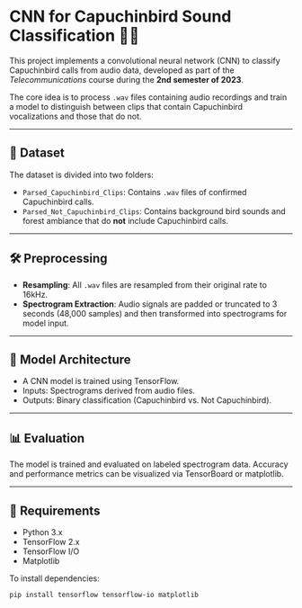 # CNN for Capuchinbird Sound Classification 🎵🦜

This project implements a convolutional neural network (CNN) to classify Capuchinbird calls from audio data, developed as part of the *Telecommunications* course during the **2nd semester of 2023**.

The core idea is to process `.wav` files containing audio recordings and train a model to distinguish between clips that contain Capuchinbird vocalizations and those that do not.

---

## 📁 Dataset

The dataset is divided into two folders:
- `Parsed_Capuchinbird_Clips`: Contains `.wav` files of confirmed Capuchinbird calls.
- `Parsed_Not_Capuchinbird_Clips`: Contains background bird sounds and forest ambiance that do **not** include Capuchinbird calls.

---

## 🛠️ Preprocessing

- **Resampling**: All `.wav` files are resampled from their original rate to 16kHz.
- **Spectrogram Extraction**: Audio signals are padded or truncated to 3 seconds (48,000 samples) and then transformed into spectrograms for model input.

---

## 🧠 Model Architecture

- A CNN model is trained using TensorFlow.
- Inputs: Spectrograms derived from audio files.
- Outputs: Binary classification (Capuchinbird vs. Not Capuchinbird).

---

## 📊 Evaluation

The model is trained and evaluated on labeled spectrogram data. Accuracy and performance metrics can be visualized via TensorBoard or matplotlib.

---

## 🔧 Requirements

- Python 3.x
- TensorFlow 2.x
- TensorFlow I/O
- Matplotlib

To install dependencies:
```bash
pip install tensorflow tensorflow-io matplotlib
